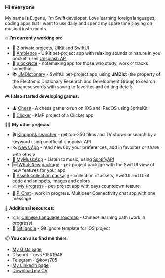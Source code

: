 ### Hi everyone

My name is Eugene, I'm Swift developer. Love learning foreign languages, coding apps that I want to use daily and spend my spare time playing on musical instruments

🔥 **I’m currently working on:**
 - 💊 2 private projects, UIKit and SwiftUI
 - 🌿 [Ambience](https://github.com/kovs705/Ambience) - UIKit pet-project app with relaxing sounds of nature in you pocket, uses [Unsplash API](https://unsplash.com/developers)
 - 📓 [BlockNote](https://github.com/kovs705/BlockNote-app) - notemaking app for those who study, work or tracks something
 - 📚 [JMDictionary](https://github.com/kovs705/JMDictionary) - SwiftUI pet-project app, using **JMDict** (the property of the Electronic Dictionary Research and Development Group) to search Japanese words with saving to favorites and editing details

🎮 **I also started developing games:**
 - ♟️ [Chess](https://github.com/kovs705/ChessGame) - A chess game to run on iOS and iPadOS using SpriteKit
 - 🍪 [Clicker](https://github.com/kovs705/MyClickerApp) - KMP project of a Clicker app

🙋‍♂️ **My other projects:**
 - 🎬 [Kinopoisk searcher](https://github.com/kovs705/Reshenie-Test) - get top-250 films and TV shows or search by a keyword using unofficial kinopoisk API
 - 🗞 [News App](https://github.com/kovs705/NewsToDay) - read news by your preferences, add in favorites or share with others
 - 🎵 [MyMusicApp](https://github.com/anmikhailov/MyMusicApp) - Listen to music, using [SpotifyAPI](https://developer.spotify.com/documentation/web-api)
 - 🆕 [WhatsNew package](https://github.com/kovs705/WhatsNewPack) - pet-project package with the SwiftUI view of new features for your app
 - 💅 [AssetsCollection package](https://github.com/kovs705/AssetsCollection) - collection of assets, SwiftUI and UIkit code and snippets, images and colors
 - 📈 [My Progress](https://github.com/kovs705/My-progress) - pet-project app with days countdown feature
 - 💬 [P_Chat](https://github.com/kovs705/P_Chat) - work in progress. Multipeer Connectivity chat app with one message

🧐 **Additional resources:**
 - 🇨🇳 [Chinese Language roadmap](https://kovs705.notion.site/Chinese-roadmap-324bbe711e934b40880eaee6d310adb5?pvs=4) - Chinese learning path (work in progress)
 - 📁 [Git ignore](https://github.com/kovs705/KMP-git-ignore) - Git ignore template for iOS project

📫 **You can also find me there:**
 - [My Gists page](https://gist.github.com/kovs705)
 - Discord - kovs705#1948
 - Telegram - @kovs705
 - [My LinkedIn page](https://LinkedIn.com/kovs705)
 - [Download my CV](https://github.com/kovs705/kovs705/files/12565670/RozhkovEugeneCV.pdf)
